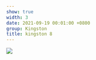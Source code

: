 ```yaml
---
show: true
width: 3
date: 2021-09-19 00:01:00 +0800
group: Kingston
title: kingston 8
---
```

<div>
<a href="/assets/images/photos/kingston/20231218-DSC00046.jpg" target="_blank">
    <img data-src="/assets/images/photos/kingston/20231218-DSC00046.jpg" class="lazy w-100 rounded-xl" src="{{ '/assets/images/empty_300x200.png' | relative_url }}">
</a>
</div>
